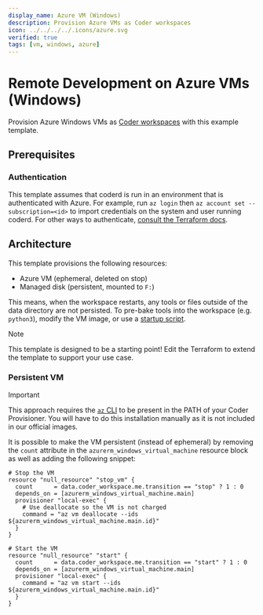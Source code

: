 ```yaml
---
display_name: Azure VM (Windows)
description: Provision Azure VMs as Coder workspaces
icon: ../../../../.icons/azure.svg
verified: true
tags: [vm, windows, azure]
---
```


# Remote Development on Azure VMs (Windows)

Provision Azure Windows VMs as [Coder workspaces](https://coder.com/docs/workspaces) with this example template.

<!-- TODO: Add screenshot -->

## Prerequisites

### Authentication

This template assumes that coderd is run in an environment that is authenticated
with Azure. For example, run `az login` then `az account set --subscription=<id>`
to import credentials on the system and user running coderd. For other ways to
authenticate, [consult the Terraform docs](https://registry.terraform.io/providers/hashicorp/azurerm/latest/docs#authenticating-to-azure).

## Architecture

This template provisions the following resources:

- Azure VM (ephemeral, deleted on stop)
- Managed disk (persistent, mounted to `F:`)

This means, when the workspace restarts, any tools or files outside of the data directory are not persisted. To pre-bake tools into the workspace (e.g. `python3`), modify the VM image, or use a [startup script](https://registry.terraform.io/providers/coder/coder/latest/docs/resources/script).

> [!NOTE]
> This template is designed to be a starting point! Edit the Terraform to extend the template to support your use case.

### Persistent VM

> [!IMPORTANT]  
> This approach requires the [`az` CLI](https://learn.microsoft.com/en-us/cli/azure/install-azure-cli#install) to be present in the PATH of your Coder Provisioner.
> You will have to do this installation manually as it is not included in our official images.

It is possible to make the VM persistent (instead of ephemeral) by removing the `count` attribute in the `azurerm_windows_virtual_machine` resource block as well as adding the following snippet:

```hcl
# Stop the VM
resource "null_resource" "stop_vm" {
  count      = data.coder_workspace.me.transition == "stop" ? 1 : 0
  depends_on = [azurerm_windows_virtual_machine.main]
  provisioner "local-exec" {
    # Use deallocate so the VM is not charged
    command = "az vm deallocate --ids ${azurerm_windows_virtual_machine.main.id}"
  }
}

# Start the VM
resource "null_resource" "start" {
  count      = data.coder_workspace.me.transition == "start" ? 1 : 0
  depends_on = [azurerm_windows_virtual_machine.main]
  provisioner "local-exec" {
    command = "az vm start --ids ${azurerm_windows_virtual_machine.main.id}"
  }
}
```
